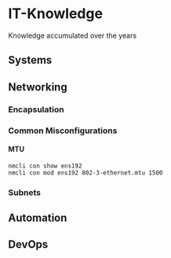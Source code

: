 # IT-Knowledge
Knowledge accumulated over the years

## Systems
## Networking
### Encapsulation
### Common Misconfigurations
#### MTU
```
nmcli con show ens192
nmcli con mod ens192 802-3-ethernet.mtu 1500
```

### Subnets
## Automation

## DevOps
